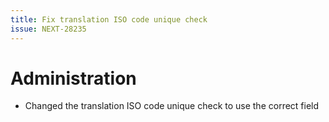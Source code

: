```yaml
---
title: Fix translation ISO code unique check
issue: NEXT-28235
---
```

# Administration
* Changed the translation ISO code unique check to use the correct field
